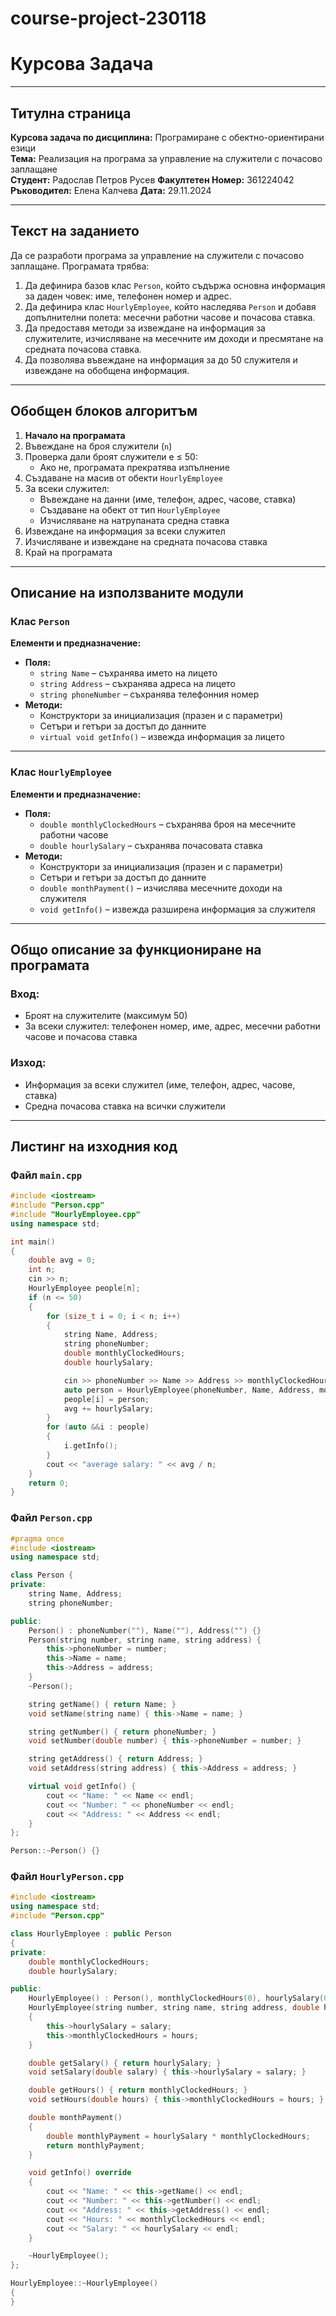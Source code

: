 # course-project-230118
# **Курсова Задача**

---

## **Титулна страница**
**Курсова задача по дисциплина:** Програмиране с обектно-ориентирани езици  
**Тема:** Реализация на програма за управление на служители с почасово заплащане  
**Студент:** Радослав Петров Русев
**Факултетен Номер:** 361224042  
**Ръководител:** Елена Калчева
**Дата:** 29.11.2024

---

## **Текст на заданието**
Да се разработи програма за управление на служители с почасово заплащане. Програмата трябва:  

1. Да дефинира базов клас `Person`, който съдържа основна информация за даден човек: име, телефонен номер и адрес.  
2. Да дефинира клас `HourlyEmployee`, който наследява `Person` и добавя допълнителни полета: месечни работни часове и почасова ставка.  
3. Да предоставя методи за извеждане на информация за служителите, изчисляване на месечните им доходи и пресмятане на средната почасова ставка.  
4. Да позволява въвеждане на информация за до 50 служителя и извеждане на обобщена информация.

---

## **Обобщен блоков алгоритъм**
1. **Начало на програмата**  
2. Въвеждане на броя служители (`n`)  
3. Проверка дали броят служители е ≤ 50:  
   - Ако не, програмата прекратява изпълнение  
4. Създаване на масив от обекти `HourlyEmployee`  
5. За всеки служител:  
   - Въвеждане на данни (име, телефон, адрес, часове, ставка)  
   - Създаване на обект от тип `HourlyEmployee`  
   - Изчисляване на натрупаната средна ставка  
6. Извеждане на информация за всеки служител  
7. Изчисляване и извеждане на средната почасова ставка  
8. Край на програмата  

---

## **Описание на използваните модули**

### **Клас `Person`**
**Елементи и предназначение:**  
- **Поля:**  
  - `string Name` – съхранява името на лицето  
  - `string Address` – съхранява адреса на лицето  
  - `string phoneNumber` – съхранява телефонния номер  
- **Методи:**  
  - Конструктори за инициализация (празен и с параметри)  
  - Сетъри и гетъри за достъп до данните  
  - `virtual void getInfo()` – извежда информация за лицето  

---

### **Клас `HourlyEmployee`**
**Елементи и предназначение:**  
- **Поля:**  
  - `double monthlyClockedHours` – съхранява броя на месечните работни часове  
  - `double hourlySalary` – съхранява почасовата ставка  
- **Методи:**  
  - Конструктори за инициализация (празен и с параметри)  
  - Сетъри и гетъри за достъп до данните  
  - `double monthPayment()` – изчислява месечните доходи на служителя  
  - `void getInfo()` – извежда разширена информация за служителя  

---

## **Общо описание за функциониране на програмата**

### **Вход:**
- Броят на служителите (максимум 50)  
- За всеки служител: телефонен номер, име, адрес, месечни работни часове и почасова ставка  

### **Изход:**
- Информация за всеки служител (име, телефон, адрес, часове, ставка)  
- Средна почасова ставка на всички служители  

---

## **Листинг на изходния код**

### **Файл `main.cpp`**
```cpp
#include <iostream>
#include "Person.cpp"
#include "HourlyEmployee.cpp"
using namespace std;

int main()
{
    double avg = 0;
    int n;
    cin >> n;
    HourlyEmployee people[n];
    if (n <= 50)
    {
        for (size_t i = 0; i < n; i++)
        {
            string Name, Address;
            string phoneNumber;
            double monthlyClockedHours;
            double hourlySalary;

            cin >> phoneNumber >> Name >> Address >> monthlyClockedHours >> hourlySalary;
            auto person = HourlyEmployee(phoneNumber, Name, Address, monthlyClockedHours, hourlySalary);
            people[i] = person;
            avg += hourlySalary;
        }
        for (auto &&i : people)
        {
            i.getInfo();
        }
        cout << "average salary: " << avg / n;
    }
    return 0;
}
```
### Файл `Person.cpp`
```cpp
#pragma once
#include <iostream>
using namespace std;

class Person {
private:
    string Name, Address;
    string phoneNumber;

public:
    Person() : phoneNumber(""), Name(""), Address("") {}
    Person(string number, string name, string address) {
        this->phoneNumber = number;
        this->Name = name;
        this->Address = address;
    }
    ~Person();

    string getName() { return Name; }
    void setName(string name) { this->Name = name; }

    string getNumber() { return phoneNumber; }
    void setNumber(double number) { this->phoneNumber = number; }

    string getAddress() { return Address; }
    void setAddress(string address) { this->Address = address; }

    virtual void getInfo() {
        cout << "Name: " << Name << endl;
        cout << "Number: " << phoneNumber << endl;
        cout << "Address: " << Address << endl;
    }
};

Person::~Person() {}
```
### Файл `HourlyPerson.cpp`
```cpp
#include <iostream>
using namespace std;
#include "Person.cpp"

class HourlyEmployee : public Person
{
private:
    double monthlyClockedHours;
    double hourlySalary;

public:
    HourlyEmployee() : Person(), monthlyClockedHours(0), hourlySalary(0){};
    HourlyEmployee(string number, string name, string address, double hours, double salary) : Person(number, name, address)
    {
        this->hourlySalary = salary;
        this->monthlyClockedHours = hours;
    }

    double getSalary() { return hourlySalary; }
    void setSalary(double salary) { this->hourlySalary = salary; }

    double getHours() { return monthlyClockedHours; }
    void setHours(double hours) { this->monthlyClockedHours = hours; }

    double monthPayment()
    {
        double monthlyPayment = hourlySalary * monthlyClockedHours;
        return monthlyPayment;
    }

    void getInfo() override
    {
        cout << "Name: " << this->getName() << endl;
        cout << "Number: " << this->getNumber() << endl;
        cout << "Address: " << this->getAddress() << endl;
        cout << "Hours: " << monthlyClockedHours << endl;
        cout << "Salary: " << hourlySalary << endl;
    }

    ~HourlyEmployee();
};

HourlyEmployee::~HourlyEmployee()
{
}
